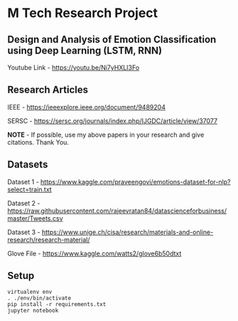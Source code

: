 # M Tech Research Project

## Design and Analysis of Emotion Classification using Deep Learning (LSTM, RNN)

Youtube Link - https://youtu.be/Ni7yHXLI3Fo

## Research Articles 

IEEE - https://ieeexplore.ieee.org/document/9489204

SERSC - https://sersc.org/journals/index.php/IJGDC/article/view/37077

**NOTE** - If possible, use my above papers in your research and give citations. Thank You.

## Datasets 

Dataset 1 - https://www.kaggle.com/praveengovi/emotions-dataset-for-nlp?select=train.txt

Dataset 2 - https://raw.githubusercontent.com/rajeevratan84/datascienceforbusiness/master/Tweets.csv

Dataset 3 - https://www.unige.ch/cisa/research/materials-and-online-research/research-material/

Glove File - https://www.kaggle.com/watts2/glove6b50dtxt

## Setup

```
virtualenv env
. ./env/bin/activate
pip install -r requirements.txt
jupyter notebook
```




